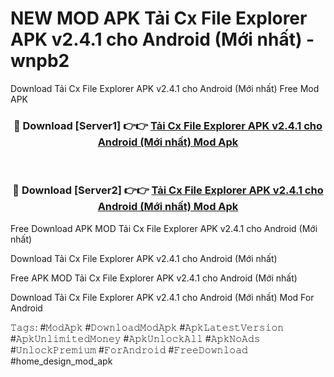# NEW MOD APK Tải Cx File Explorer APK v2.4.1 cho Android (Mới nhất) - wnpb2
Download Tải Cx File Explorer APK v2.4.1 cho Android (Mới nhất) Free Mod APK

<div align="center">
<h3>🔴 Download [Server1] 👉👉 <a href="https://apk-comot.site?title=Tải_Cx_File_Explorer_APK_v2.4.1_cho_Android_(Mới_nhất)">Tải Cx File Explorer APK v2.4.1 cho Android (Mới nhất) Mod Apk</a></h3><br>

<h3>🔴 Download [Server2] 👉👉 <a href="https://apk-comot.site?title=Tải_Cx_File_Explorer_APK_v2.4.1_cho_Android_(Mới_nhất)">Tải Cx File Explorer APK v2.4.1 cho Android (Mới nhất) Mod Apk</a></h3>
</div>


Free Download APK MOD Tải Cx File Explorer APK v2.4.1 cho Android (Mới nhất)

Download Tải Cx File Explorer APK v2.4.1 cho Android (Mới nhất) 

Free APK MOD Tải Cx File Explorer APK v2.4.1 cho Android (Mới nhất) 

Download Tải Cx File Explorer APK v2.4.1 cho Android (Mới nhất) Mod For Android

𝚃𝚊𝚐𝚜: #𝙼𝚘𝚍𝙰𝚙𝚔 #𝙳𝚘𝚠𝚗𝚕𝚘𝚊𝚍𝙼𝚘𝚍𝙰𝚙𝚔 #𝙰𝚙𝚔𝙻𝚊𝚝𝚎𝚜𝚝𝚅𝚎𝚛𝚜𝚒𝚘𝚗 #𝙰𝚙𝚔𝚄𝚗𝚕𝚒𝚖𝚒𝚝𝚎𝚍𝙼𝚘𝚗𝚎𝚢 #𝙰𝚙𝚔𝚄𝚗𝚕𝚘𝚌𝚔𝙰𝚕𝚕 #𝙰𝚙𝚔𝙽𝚘𝙰𝚍𝚜 #𝚄𝚗𝚕𝚘𝚌𝚔𝙿𝚛𝚎𝚖𝚒𝚞𝚖 #𝙵𝚘𝚛𝙰𝚗𝚍𝚛𝚘𝚒𝚍 #𝙵𝚛𝚎𝚎𝙳𝚘𝚠𝚗𝚕𝚘𝚊𝚍 #home_design_mod_apk